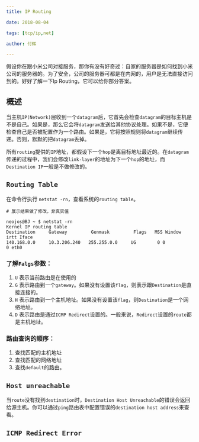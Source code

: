 ```yaml
---
title: IP Routing

date: 2018-08-04

tags: [tcp/ip,net]

author: 付辉

---
```


假设你在跟小米公司对接服务，那你有没有好奇过：自家的服务器是如何找到小米公司的服务器的。为了安全，公司的服务器可都是在内网的，用户是无法直接访问到的。好好了解一下Ip Routing，它可以给你部分答案。

## 概述

当主机`IP(Network)`层收到一个`datagram`后，它首先会检查`datagram`的目标主机是不是自己。如果是，那么它会将`datagram`发送给其他协议处理。如果不是，它便检查自己是否被配置作为一个路由。如果是，它将按照规则将`datagram`继续传递。否则，默默的把`datagram`丢掉。

所有`routing`提供的`IP`地址，都假设下一个`hop`是离目标地址最近的。在`datagram`传递的过程中，我们会修改`link-layer`的地址为下一个`hop`的地址，而`Destination IP`一般是不做修改的。

## `Routing Table`

在命令行执行 `netstat -rn`，查看系统的`routing table`。
```
# 展示结果做了修改，非真实值

neojos@BJ ~ $ netstat -rn
Kernel IP routing table
Destination     Gateway         Genmask         Flags   MSS Window  irtt Iface
140.168.0.0     10.3.206.240   255.255.0.0     UG        0 0          0 eth0
```

### 了解`Falgs`参数：

1. `U`  表示当前路由是在使用的
2. `G`  表示路由到一个`gateway`。如果没有设置该`flag`，则表示跟`Destination`是直接连接的。
3. `H`  表示路由到一个主机地址。如果没有设置该`flag`，则`Destination`是一个网络地址。
4. `D`  表示路由是通过`ICMP Redirect`设置的。一般来说，`Redirect`设置的`route`都是主机地址。

### 路由查询的顺序：

1. 查找匹配的主机地址
2. 查找匹配的网络地址
3. 查找`default`的路由。

## `Host unreachable`

当`route`没有找到`destination`时，`Destination Host Unreachable`的错误会返回给源主机。你可以通过`ping`路由表中配置错误的`destination host address`来查看。

## `ICMP Redirect Error`